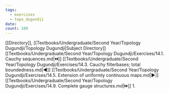 ```yaml
---
tags:
  - exercises
  - topo_dugundji
date: 
count: 109
---
```

[[Directory]], [[Textbooks/Undergraduate/Second Year/Topology Dugundji/Topology Dugundji|Subject Directory]]
[[Textbooks/Undergraduate/Second Year/Topology Dugundji/Exercises/14.1. Cauchy sequences.md|🞀🞀]] [[Textbooks/Undergraduate/Second Year/Topology Dugundji/Exercises/14.3. Cauchy filterbases; total boundedness.md|◀]] [[Textbooks/Undergraduate/Second Year/Topology Dugundji/Exercises/14.5. Extension of uniformly continuous maps.md|▶]] [[Textbooks/Undergraduate/Second Year/Topology Dugundji/Exercises/14.9. Complete gauge structures.md|🞂🞂]]
1. 